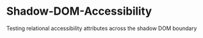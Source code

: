 # Shadow-DOM-Accessibility
Testing relational accessibility attributes across the shadow DOM boundary
